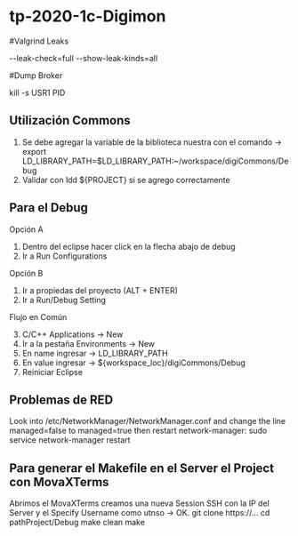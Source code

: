 # tp-2020-1c-Digimon

#Valgrind Leaks

--leak-check=full --show-leak-kinds=all

#Dump Broker

kill -s USR1 PID

## Utilización Commons

1) Se debe agregar la variable de la biblioteca nuestra con el comando -> export LD_LIBRARY_PATH=$LD_LIBRARY_PATH:~/workspace/digiCommons/Debug
2) Validar con ldd ${PROJECT} si se agrego correctamente

## Para el Debug

Opción A
1) Dentro del eclipse hacer click en la flecha abajo de debug 
2) Ir a Run Configurations

Opción B
1) Ir a propiedas del proyecto (ALT + ENTER)
2) Ir a Run/Debug Setting


Flujo en Común

3) C/C++ Applications -> New
4) Ir a la pestaña Environments -> New
5) En name ingresar -> LD_LIBRARY_PATH
6) En value ingresar -> ${workspace_loc}/digiCommons/Debug
7) Reiniciar Eclipse

## Problemas de RED

Look into /etc/NetworkManager/NetworkManager.conf and change the line managed=false to managed=true then restart network-manager: sudo service network-manager restart

## Para generar el Makefile en el Server el Project con MovaXTerms

Abrimos el MovaXTerms creamos una nueva Session SSH con la IP del Server y el Specify Username como utnso -> OK.
git clone https://...
cd pathProject/Debug
make clean
make
